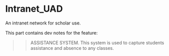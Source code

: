 # Intranet_UAD
An intranet network for scholar use.

This part contains dev notes for the feature:
>> ASSISTANCE SYSTEM.
This system is used to capture students assistance and absence to any classes.
